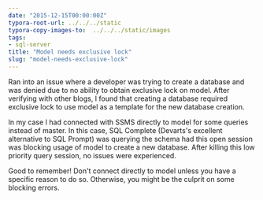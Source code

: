 ```yaml
---
date: "2015-12-15T00:00:00Z"
typora-root-url: ../../../static
typora-copy-images-to:  ../../../static/images
tags:
- sql-server
title: "Model needs exclusive lock"
slug: "model-needs-exclusive-lock"
---
```


Ran into an issue where a developer was trying to create a database and was denied due to no ability to obtain exclusive lock on model. After verifying with other blogs, I found that creating a database required exclusive lock to use model as a template for the new database creation.

In my case I had connected with SSMS directly to model for some queries instead of master. In this case, SQL Complete (Devarts's excellent alternative to SQL Prompt) was querying the schema had this open session was blocking usage of model to create a new database. After killing this low priority query session, no issues were experienced.

Good to remember! Don't connect directly to model unless you have a specific reason to do so. Otherwise, you might be the culprit on some blocking errors.
